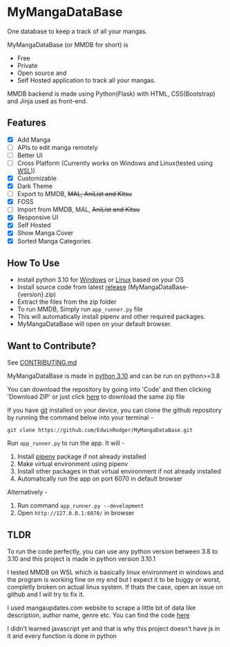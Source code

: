 # MyMangaDataBase

One database to keep a track of all your mangas.

MyMangaDataBase (or MMDB for short) is

- Free
- Private
- Open source and
- Self Hosted application to track all your mangas.

MMDB backend is made using Python(Flask) with HTML, CSS(Bootstrap) and Jinja used as front-end.

## Features

- [x] Add Manga
- [ ] APIs to edit manga remotely
- [ ] Better UI
- [ ] Cross Platform (Currently works on Windows and Linux(tested using [WSL](https://learn.microsoft.com/en-us/windows/wsl/about)))
- [x] Customizable
- [x] Dark Theme
- [ ] Export to MMDB, ~~MAL, AniList and Kitsu~~
- [x] FOSS
- [ ] Import from MMDB, MAL, ~~AniList and Kitsu~~
- [x] Responsive UI
- [x] Self Hosted
- [x] Show Manga Cover
- [x] Sorted Manga Categories

## How To Use

- Install python 3.10 for [Windows](https://www.python.org/downloads/release/python-3101/) or [Linux](https://tecadmin.net/how-to-install-python-3-10-on-ubuntu-debian-linuxmint/) based on your OS
- Install source code from latest [release](https://github.com/EdwinRodger/MyMangaDataBase/releases/latest) (MyMangaDataBase-{version}.zip)
- Extract the files from the zip folder
- To run MMDB, Simply run `app_runner.py` file
- This will automatically install pipenv and other required packages.
- MyMangaDataBase will open on your default browser.

## Want to Contribute?

See [CONTRIBUTING.md](.github/CONTRIBUTING.md)

MyMangaDataBase is made in [python 3.10](https://www.python.org/downloads/release/python-3101/) and can be run on python>=3.8

You can download the repository by going into 'Code' and then clicking 'Download ZIP' or just click [here](https://github.com/EdwinRodger/MyMangaDataBase/archive/refs/heads/main.zip) to download the same zip file

If you have [git](https://git-scm.com/) installed on your device, you can clone the github repository by running the command below into your terminal -

```git
git clone https://github.com/EdwinRodger/MyMangaDataBase.git
```

Run `app_runner.py` to run the app. It will -
1. Install [pipenv](https://pipenv.pypa.io/en/latest/) package if not already installed
2. Make virtual environment using pipenv
3. Install other packages in that virtual environment if not already installed
4. Automatically run the app on port 6070 in default browser

Alternatively -
1. Run command `app_runner.py --development`
2. Open `http://127.0.0.1:6070/` in browser

## TLDR

To run the code perfectly, you can use any python version between 3.8 to 3.10 and this project is made in python version 3.10.1

I tested MMDB on WSL which is basically linux environment in windows and the program is working fine on my end but I expect it to be buggy or worst, completly broken on actual linux system. If thats the case, open an issue on github and I will try to fix it.

I used mangaupdates.com website to scrape a little bit of data like description, author name, genre etc. You can find the code [here](/src/manga/web_scraper.py)

I didn't learned javascript yet and that is why this project doesn't have js in it and every function is done in python
